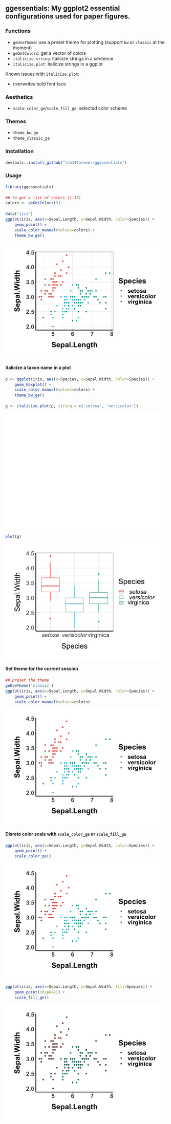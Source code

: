 ## ggessentials: My ggplot2 essential configurations used for paper figures.

### Functions

  - `geUseTheme`: use a preset theme for plotting (support `bw` or
    `classic` at the moment)
  - `geGetColors`: get a vector of colors
  - `italicize.string`: italicize strings in a sentence
  - `italicize.plot`: italicize strings in a ggplot

Known issues with `italicize.plot`:

  - overwrites bold font face

### Aesthetics

  - `scale_color_ge`/`scale_fill_ge`: selected color scheme

### Themes

  - `theme_bw_ge`
  - `theme_classic_ge`

### Installation

``` r
devtools::install_github("lch14forever/ggessentials")
```

### Usage

``` r
library(ggessentials)

## to get a list of colors (1-17)
colors <- geGetColors(3)

data("iris")
ggplot(iris, aes(x=Sepal.Length, y=Sepal.Width, color=Species)) + 
    geom_point() +
    scale_color_manual(values=colors) +
    theme_bw_ge()
```

![](README_files/figure-gfm/usage-1.png)<!-- -->

#### Italicize a taxon name in a plot

``` r
p <- ggplot(iris, aes(x=Species, y=Sepal.Width, color=Species)) + 
    geom_boxplot() +
    scale_color_manual(values=colors) +
    theme_bw_ge()

g <- italicize.plot(p, string = c('setosa', 'versicolor'))
```

![](README_files/figure-gfm/italicize.plot-1.png)<!-- -->

``` r
plot(g)
```

![](README_files/figure-gfm/italicize.plot-2.png)<!-- -->

#### Set theme for the current session

``` r
## preset the theme
geUseTheme('classic')
ggplot(iris, aes(x=Sepal.Length, y=Sepal.Width, color=Species)) + 
    geom_point() +
    scale_color_manual(values=colors)
```

![](README_files/figure-gfm/unnamed-chunk-1-1.png)<!-- -->

#### Disrete color scale with `scale_color_ge` or `scale_fill_ge`

``` r
ggplot(iris, aes(x=Sepal.Length, y=Sepal.Width, color=Species)) + 
    geom_point() +
    scale_color_ge()
```

![](README_files/figure-gfm/scale_color_ge-1.png)<!-- -->

``` r
ggplot(iris, aes(x=Sepal.Length, y=Sepal.Width, fill=Species)) + 
    geom_point(shape=21) +
    scale_fill_ge()
```

![](README_files/figure-gfm/scale_fill_ge-1.png)<!-- -->

